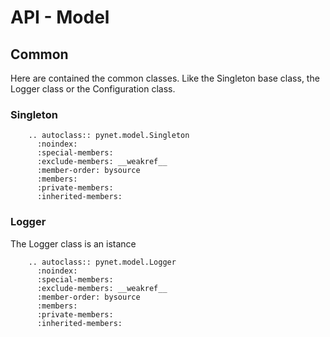 # API - Model
## Common
Here are contained the common classes. Like the Singleton base class, the Logger class or the Configuration class.
### Singleton
```{eval-rst}
    .. autoclass:: pynet.model.Singleton
      :noindex:
      :special-members:
      :exclude-members: __weakref__
      :member-order: bysource
      :members:
      :private-members:
      :inherited-members:
```
### Logger
The Logger class is an istance 
```{eval-rst}
    .. autoclass:: pynet.model.Logger
      :noindex:
      :special-members:
      :exclude-members: __weakref__
      :member-order: bysource
      :members:
      :private-members:
      :inherited-members:
```